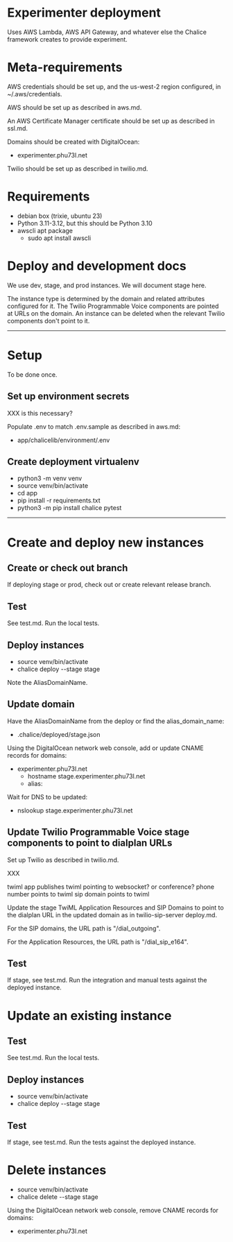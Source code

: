 # Experimenter deployment

Uses AWS Lambda, AWS API Gateway, and whatever else the Chalice framework creates to provide experiment.

# Meta-requirements

AWS credentials should be set up, and the us-west-2 region configured, in ~/.aws/credentials.

AWS should be set up as described in aws.md.

An AWS Certificate Manager certificate should be set up as described in ssl.md.

Domains should be created with DigitalOcean:
- experimenter.phu73l.net

Twilio should be set up as described in twilio.md.

# Requirements

- debian box (trixie, ubuntu 23)
- Python 3.11-3.12, but this should be Python 3.10
- awscli apt package
  - sudo apt install awscli

# Deploy and development docs

We use dev, stage, and prod instances. We will document stage here.

The instance type is determined by the domain and related attributes configured for it. The Twilio Programmable Voice components are pointed at URLs on the domain. An instance can be deleted when the relevant Twilio components don't point to it.

---

# Setup

To be done once.

## Set up environment secrets

XXX is this necessary?

Populate .env to match .env.sample as described in aws.md:

- app/chalicelib/environment/.env

## Create deployment virtualenv

- python3 -m venv venv
- source venv/bin/activate
- cd app
- pip install -r requirements.txt
- python3 -m pip install chalice pytest

---

# Create and deploy new instances

## Create or check out branch

If deploying stage or prod, check out or create relevant release branch.

## Test

See test.md. Run the local tests.

## Deploy instances

- source venv/bin/activate
- chalice deploy --stage stage

Note the AliasDomainName.

## Update domain

Have the AliasDomainName from the deploy or find the alias_domain_name:
- .chalice/deployed/stage.json

Using the DigitalOcean network web console, add or update CNAME records for domains:
- experimenter.phu73l.net
  - hostname stage.experimenter.phu73l.net
  - alias: <alias domain name>

Wait for DNS to be updated:

- nslookup stage.experimenter.phu73l.net

## Update Twilio Programmable Voice stage components to point to dialplan URLs

Set up Twilio as described in twilio.md.

XXX

twiml app publishes twiml pointing to websocket? or conference?
phone number points to twiml
sip domain points to twiml

Update the stage TwiML Application Resources and SIP Domains to point to the dialplan URL in the updated domain as in twilio-sip-server deploy.md.

For the SIP domains, the URL path is "/dial_outgoing".

For the Application Resources, the URL path is "/dial_sip_e164".

## Test

If stage, see test.md. Run the integration and manual tests against the deployed instance.

# Update an existing instance

## Test

See test.md. Run the local tests.

## Deploy instances

- source venv/bin/activate
- chalice deploy --stage stage

## Test

If stage, see test.md. Run the tests against the deployed instance.

# Delete instances

- source venv/bin/activate
- chalice delete --stage stage

Using the DigitalOcean network web console, remove CNAME records for domains:
- experimenter.phu73l.net
